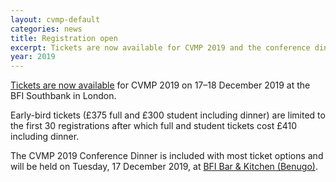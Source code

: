 ```yaml
---
layout: cvmp-default
categories: news
title: Registration open
excerpt: Tickets are now available for CVMP 2019 and the conference dinner
year: 2019
---
```


[Tickets are now available]({{site.baseurl}}/2019/registration/) for CVMP 2019 on 17–18 December 2019 at the BFI Southbank in London.

Early-bird tickets (£375 full and £300 student including dinner) are limited to the first 30 registrations after which full and student tickets cost £410 including dinner.

The CVMP 2019 Conference Dinner is included with most ticket options and will be held on Tuesday, 17 December 2019, at [BFI Bar & Kitchen (Benugo)](https://www.benugo.com/restaurants/bfi-bar-kitchen).

